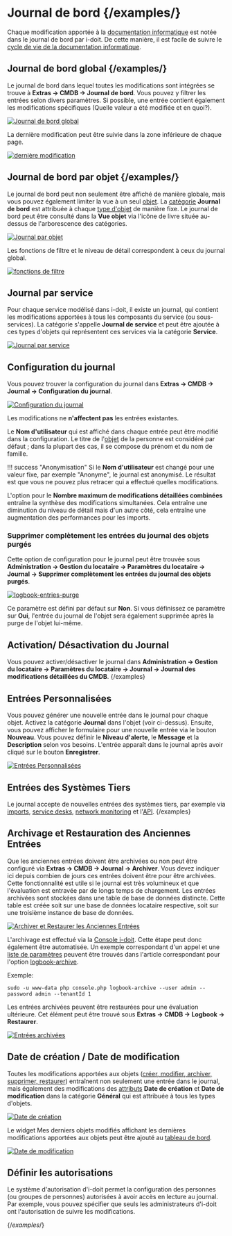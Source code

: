 # Journal de bord {/examples/}

Chaque modification apportée à la [documentation informatique](../glossary.md) est notée dans le journal de bord par i-doit. De cette manière, il est facile de suivre le [cycle de vie de la documentation informatique](./life-and-documentation-cycle.md).

## Journal de bord global {/examples/}

Le journal de bord dans lequel toutes les modifications sont intégrées se trouve à **Extras → CMDB → Journal de bord**. Vous pouvez y filtrer les entrées selon divers paramètres. Si possible, une entrée contient également les modifications spécifiques (Quelle valeur a été modifiée et en quoi?).

[![Journal de bord global](../assets/images/en/basics/logbook/1-lb.png)](../assets/images/en/basics/logbook/1-lb.png)

La dernière modification peut être suivie dans la zone inférieure de chaque page.

[![dernière modification](../assets/images/en/basics/logbook/2-lb.png)](../assets/images/en/basics/logbook/2-lb.png)

## Journal de bord par objet {/examples/}

Le journal de bord peut non seulement être affiché de manière globale, mais vous pouvez également limiter la vue à un seul [objet](../glossary.md). La [catégorie](../glossary.md) **Journal de bord** est attribuée à chaque [type d'objet](../glossary.md) de manière fixe. Le journal de bord peut être consulté dans la **Vue objet** via l'icône de livre située au-dessus de l'arborescence des catégories.

[![Journal par objet](../assets/images/en/basics/logbook/3-lb.png)](../assets/images/en/basics/logbook/3-lb.png)

Les fonctions de filtre et le niveau de détail correspondent à ceux du journal global.

[![fonctions de filtre](../assets/images/en/basics/logbook/4-lb.png)](../assets/images/en/basics/logbook/4-lb.png)

## Journal par service

Pour chaque service modélisé dans i-doit, il existe un journal, qui contient les modifications apportées à tous les composants du service (ou sous-services). La catégorie s'appelle **Journal de service** et peut être ajoutée à ces types d'objets qui représentent ces services via la catégorie **Service**.

[![Journal par service](../assets/images/en/basics/logbook/5-lb.png)](../assets/images/en/basics/logbook/5-lb.png)

## Configuration du journal

Vous pouvez trouver la configuration du journal dans **Extras → CMDB → Journal → Configuration du journal**.

[![Configuration du journal](../assets/images/en/basics/logbook/6-lb.png)](../assets/images/en/basics/logbook/6-lb.png)

Les modifications ne **n'affectent pas** les entrées existantes.

Le **Nom d'utilisateur** qui est affiché dans chaque entrée peut être modifié dans la configuration. Le titre de l'[objet](../glossary.md) de la personne est considéré par défaut ; dans la plupart des cas, il se compose du prénom et du nom de famille.

!!! success "Anonymisation"
    Si le **Nom d'utilisateur** est changé pour une valeur fixe, par exemple "Anonyme", le journal est anonymisé. Le résultat est que vous ne pouvez plus retracer qui a effectué quelles modifications.

L'option pour le **Nombre maximum de modifications détaillées combinées** entraîne la synthèse des modifications simultanées. Cela entraîne une diminution du niveau de détail mais d'un autre côté, cela entraîne une augmentation des performances pour les imports.

### Supprimer complètement les entrées du journal des objets purgés

Cette option de configuration pour le journal peut être trouvée sous **Administration → Gestion du locataire → Paramètres du locataire → Journal → Supprimer complètement les entrées du journal des objets purgés**.

[![logbook-entries-purge](../assets/images/en/basics/logbook/12-lb.png)](../assets/images/en/basics/logbook/12-lb.png)

Ce paramètre est défini par défaut sur **Non**. Si vous définissez ce paramètre sur **Oui**, l'entrée du journal de l'objet sera également supprimée après la purge de l'objet lui-même.

## Activation/ Désactivation du Journal

Vous pouvez activer/désactiver le journal dans **Administration → Gestion du locataire → Paramètres du locataire → Journal → Journal des modifications détaillées du CMDB**. {/examples}

## Entrées Personnalisées

Vous pouvez générer une nouvelle entrée dans le journal pour chaque objet. Activez la catégorie **Journal** dans l'objet (voir ci-dessus). Ensuite, vous pouvez afficher le formulaire pour une nouvelle entrée via le bouton **Nouveau**. Vous pouvez définir le **Niveau d'alerte**, le **Message** et la **Description** selon vos besoins. L'entrée apparaît dans le journal après avoir cliqué sur le bouton **Enregistrer**.

[![Entrées Personnalisées](../assets/images/en/basics/logbook/7-lb.png)](../assets/images/en/basics/logbook/7-lb.png)

## Entrées des Systèmes Tiers

Le journal accepte de nouvelles entrées des systèmes tiers, par exemple via [imports](../consolidate-data/index.md), [service desks](../evaluation/cmdb-explorer/index.md), [network monitoring](../automation-and-integration/network-monitoring/index.md) et l'[API](../i-doit-pro-add-ons/api/index.md). {/examples}

## Archivage et Restauration des Anciennes Entrées

Que les anciennes entrées doivent être archivées ou non peut être configuré via **Extras → CMDB → Journal → Archiver**. Vous devez indiquer ici depuis combien de jours ces entrées doivent être pour être archivées. Cette fonctionnalité est utile si le journal est très volumineux et que l'évaluation est entravée par de longs temps de chargement. Les entrées archivées sont stockées dans une table de base de données distincte. Cette table est créée soit sur une base de données locataire respective, soit sur une troisième instance de base de données.

[![Archiver et Restaurer les Anciennes Entrées](../assets/images/en/basics/logbook/8-lb.png)](../assets/images/en/basics/logbook/8-lb.png)

L'archivage est effectué via la [Console i-doit](../i-doit-pro-add-ons/api/index.md). Cette étape peut donc également être automatisée. Un exemple correspondant d'un appel et une [liste de paramètres](../automation-and-integration/cli/console/options-and-parameters-cli.md) peuvent être trouvés dans l'article correspondant pour l'option [logbook-archive](../automation-and-integration/cli/console/options-and-parameters-cli.md#logbook-archive).

Exemple:

```shell
sudo -u www-data php console.php logbook-archive --user admin --password admin --tenantId 1
```

Les entrées archivées peuvent être restaurées pour une évaluation ultérieure. Cet élément peut être trouvé sous **Extras → CMDB → Logbook → Restaurer**.

[![Entrées archivées](../assets/images/en/basics/logbook/9-lb.png)](../assets/images/en/basics/logbook/9-lb.png)

## Date de création / Date de modification

Toutes les modifications apportées aux objets ([créer, modifier, archiver, supprimer, restaurer](./life-and-documentation-cycle.md)) entraînent non seulement une entrée dans le journal, mais également des modifications des [attributs](../glossary.md) **Date de création** et **Date de modification** dans la catégorie **Général** qui est attribuée à tous les types d'objets.

[![Date de création](../assets/images/en/basics/logbook/10-lb.png)](../assets/images/en/basics/logbook/10-lb.png)

Le widget Mes derniers objets modifiés affichant les dernières modifications apportées aux objets peut être ajouté au [tableau de bord](./dashboard-and-widgets.md).

[![Date de modification](../assets/images/en/basics/logbook/11-lb.png)](../assets/images/en/basics/logbook/11-lb.png)

## Définir les autorisations

Le système d'autorisation d'i-doit permet la configuration des personnes (ou groupes de personnes) autorisées à avoir accès en lecture au journal. Par exemple, vous pouvez spécifier que seuls les administrateurs d'i-doit ont l'autorisation de suivre les modifications.

{/*examples*/}
